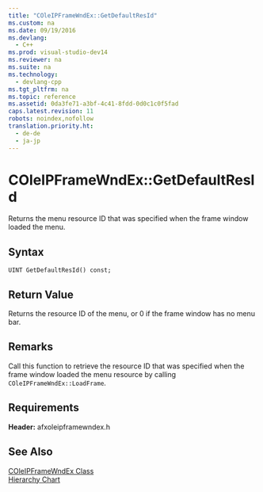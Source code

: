 ```yaml
---
title: "COleIPFrameWndEx::GetDefaultResId"
ms.custom: na
ms.date: 09/19/2016
ms.devlang: 
  - C++
ms.prod: visual-studio-dev14
ms.reviewer: na
ms.suite: na
ms.technology: 
  - devlang-cpp
ms.tgt_pltfrm: na
ms.topic: reference
ms.assetid: 0da3fe71-a3bf-4c41-8fdd-0d0c1c0f5fad
caps.latest.revision: 11
robots: noindex,nofollow
translation.priority.ht: 
  - de-de
  - ja-jp
---
```

# COleIPFrameWndEx::GetDefaultResId
Returns the menu resource ID that was specified when the frame window loaded the menu.  
  
## Syntax  
  
```  
UINT GetDefaultResId() const;  
```  
  
## Return Value  
 Returns the resource ID of the menu, or 0 if the frame window has no menu bar.  
  
## Remarks  
 Call this function to retrieve the resource ID that was specified when the frame window loaded the menu resource by calling `COleIPFrameWndEx::LoadFrame`.  
  
## Requirements  
 **Header:** afxoleipframewndex.h  
  
## See Also  
 [COleIPFrameWndEx Class](../vs140/COleIPFrameWndEx-Class.md)   
 [Hierarchy Chart](../vs140/Hierarchy-Chart.md)